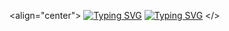 <align="center">
  [![Typing SVG](https://readme-typing-svg.demolab.com?font=Fira+Code&weight=500&size=25&pause=1000&color=2FA1F7&center=true&width=435&lines=Hola!+soy+Ciro)](https://git.io/typing-svg) 
  [![Typing SVG](https://readme-typing-svg.demolab.com?font=Fira+Code&weight=500&size=25&pause=1000&color=2FA1F7&center=true&width=435&lines=Proximo+FullStack+)](https://git.io/typing-svg)
</>
